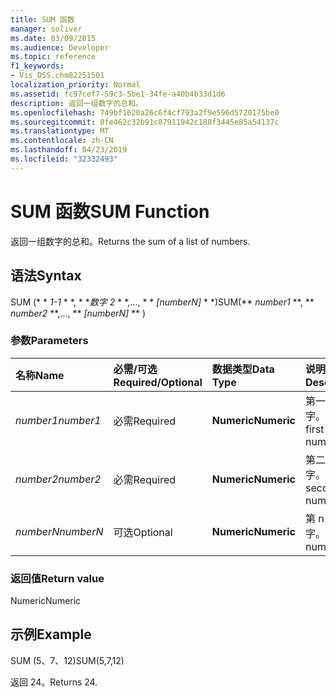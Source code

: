 ```yaml
---
title: SUM 函数
manager: soliver
ms.date: 03/09/2015
ms.audience: Developer
ms.topic: reference
f1_keywords:
- Vis_DSS.chm82251501
localization_priority: Normal
ms.assetid: fc97cef7-59c3-5be1-34fe-a40b4b33d1d6
description: 返回一组数字的总和。
ms.openlocfilehash: 749bf1620a26c6f4cf793a2f9e596d5720175be0
ms.sourcegitcommit: 8fe462c32b91c87911942c188f3445e85a54137c
ms.translationtype: MT
ms.contentlocale: zh-CN
ms.lasthandoff: 04/23/2019
ms.locfileid: "32332493"
---
```

# <a name="sum-function"></a><span data-ttu-id="b6a19-103">SUM 函数</span><span class="sxs-lookup"><span data-stu-id="b6a19-103">SUM Function</span></span>

<span data-ttu-id="b6a19-104">返回一组数字的总和。</span><span class="sxs-lookup"><span data-stu-id="b6a19-104">Returns the sum of a list of numbers.</span></span>
  
## <a name="syntax"></a><span data-ttu-id="b6a19-105">语法</span><span class="sxs-lookup"><span data-stu-id="b6a19-105">Syntax</span></span>

<span data-ttu-id="b6a19-106">SUM (\* \* *1-1* \* \*, \* \**数字 2* \* \*,..., \* \* *[numberN]* \* \*)</span><span class="sxs-lookup"><span data-stu-id="b6a19-106">SUM(\*\* *number1* \*\*, \*\* *number2* \*\*,..., \*\* *[numberN]* \*\* )</span></span> 
  
### <a name="parameters"></a><span data-ttu-id="b6a19-107">参数</span><span class="sxs-lookup"><span data-stu-id="b6a19-107">Parameters</span></span>

|<span data-ttu-id="b6a19-108">**名称**</span><span class="sxs-lookup"><span data-stu-id="b6a19-108">**Name**</span></span>|<span data-ttu-id="b6a19-109">**必需/可选**</span><span class="sxs-lookup"><span data-stu-id="b6a19-109">**Required/Optional**</span></span>|<span data-ttu-id="b6a19-110">**数据类型**</span><span class="sxs-lookup"><span data-stu-id="b6a19-110">**Data Type**</span></span>|<span data-ttu-id="b6a19-111">**说明**</span><span class="sxs-lookup"><span data-stu-id="b6a19-111">**Description**</span></span>|
|:-----|:-----|:-----|:-----|
| <span data-ttu-id="b6a19-112">_number1_</span><span class="sxs-lookup"><span data-stu-id="b6a19-112">_number1_</span></span> <br/> |<span data-ttu-id="b6a19-113">必需</span><span class="sxs-lookup"><span data-stu-id="b6a19-113">Required</span></span>  <br/> |<span data-ttu-id="b6a19-114">**Numeric**</span><span class="sxs-lookup"><span data-stu-id="b6a19-114">**Numeric**</span></span> <br/> |<span data-ttu-id="b6a19-115">第一个数字。</span><span class="sxs-lookup"><span data-stu-id="b6a19-115">The first number.</span></span>  <br/> |
| <span data-ttu-id="b6a19-116">_number2_</span><span class="sxs-lookup"><span data-stu-id="b6a19-116">_number2_</span></span> <br/> |<span data-ttu-id="b6a19-117">必需</span><span class="sxs-lookup"><span data-stu-id="b6a19-117">Required</span></span>  <br/> |<span data-ttu-id="b6a19-118">**Numeric**</span><span class="sxs-lookup"><span data-stu-id="b6a19-118">**Numeric**</span></span> <br/> |<span data-ttu-id="b6a19-119">第二个数字。</span><span class="sxs-lookup"><span data-stu-id="b6a19-119">The second number.</span></span>  <br/> |
| <span data-ttu-id="b6a19-120">_numberN_</span><span class="sxs-lookup"><span data-stu-id="b6a19-120">_numberN_</span></span> <br/> |<span data-ttu-id="b6a19-121">可选</span><span class="sxs-lookup"><span data-stu-id="b6a19-121">Optional</span></span>  <br/> |<span data-ttu-id="b6a19-122">**Numeric**</span><span class="sxs-lookup"><span data-stu-id="b6a19-122">**Numeric**</span></span> <br/> |<span data-ttu-id="b6a19-123">第 n 个数字。</span><span class="sxs-lookup"><span data-stu-id="b6a19-123">The nth number.</span></span>  <br/> |
   
### <a name="return-value"></a><span data-ttu-id="b6a19-124">返回值</span><span class="sxs-lookup"><span data-stu-id="b6a19-124">Return value</span></span>

<span data-ttu-id="b6a19-125">Numeric</span><span class="sxs-lookup"><span data-stu-id="b6a19-125">Numeric</span></span>
  
## <a name="example"></a><span data-ttu-id="b6a19-126">示例</span><span class="sxs-lookup"><span data-stu-id="b6a19-126">Example</span></span>

<span data-ttu-id="b6a19-127">SUM (5、7、12)</span><span class="sxs-lookup"><span data-stu-id="b6a19-127">SUM(5,7,12)</span></span>
  
<span data-ttu-id="b6a19-128">返回 24。</span><span class="sxs-lookup"><span data-stu-id="b6a19-128">Returns 24.</span></span>
  

